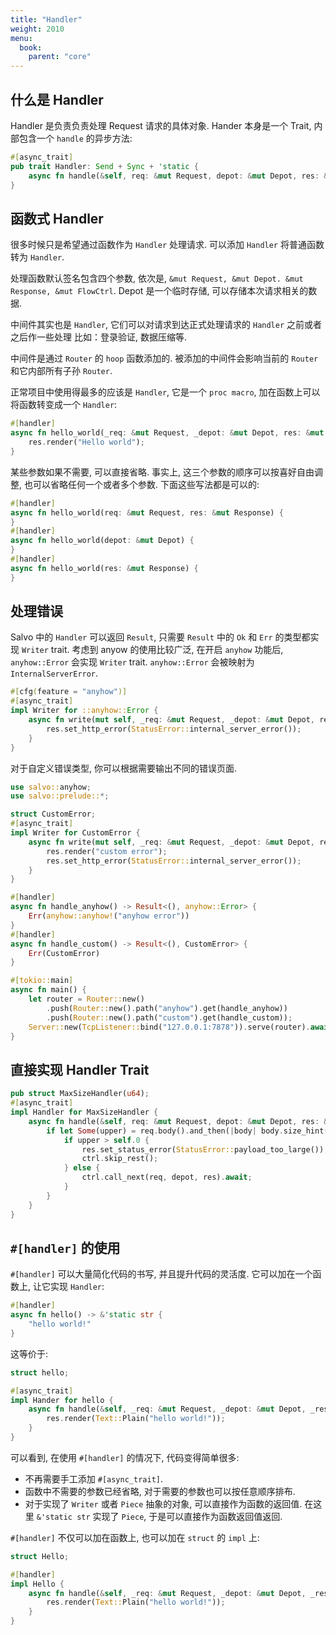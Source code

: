 ```yaml
---
title: "Handler"
weight: 2010
menu:
  book:
    parent: "core"
---
```


## 什么是 Handler

Handler 是负责负责处理 Request 请求的具体对象.  Hander 本身是一个 Trait, 内部包含一个 ```handle``` 的异步方法:

```rust
#[async_trait]
pub trait Handler: Send + Sync + 'static {
    async fn handle(&self, req: &mut Request, depot: &mut Depot, res: &mut Response);
}
```

## 函数式 Handler

很多时候只是希望通过函数作为 ```Handler``` 处理请求. 可以添加 `Handler` 将普通函数转为 ```Handler```.

处理函数默认签名包含四个参数, 依次是, ```&mut Request, &mut Depot. &mut Response, &mut FlowCtrl```. Depot 是一个临时存储, 可以存储本次请求相关的数据. 

中间件其实也是 ```Handler```, 它们可以对请求到达正式处理请求的 ```Handler``` 之前或者之后作一些处理 比如：登录验证, 数据压缩等.

中间件是通过 ```Router``` 的 ```hoop``` 函数添加的. 被添加的中间件会影响当前的 ```Router``` 和它内部所有子孙 ```Router```.

正常项目中使用得最多的应该是 `Handler`, 它是一个 ```proc macro```, 加在函数上可以将函数转变成一个 ```Handler```:

```rust
#[handler]
async fn hello_world(_req: &mut Request, _depot: &mut Depot, res: &mut Response) {
    res.render("Hello world");
}
```

某些参数如果不需要, 可以直接省略. 事实上, 这三个参数的顺序可以按喜好自由调整, 也可以省略任何一个或者多个参数. 下面这些写法都是可以的:

```rust
#[handler]
async fn hello_world(req: &mut Request, res: &mut Response) {
}
#[handler]
async fn hello_world(depot: &mut Depot) {
}
#[handler]
async fn hello_world(res: &mut Response) {
}
```

## 处理错误

Salvo 中的 `Handler` 可以返回 ```Result```, 只需要 ```Result``` 中的 ```Ok``` 和 ```Err``` 的类型都实现 ```Writer``` trait.
考虑到 anyow 的使用比较广泛, 在开启 ```anyhow``` 功能后, ```anyhow::Error``` 会实现 ```Writer``` trait. ```anyhow::Error``` 会被映射为 ```InternalServerError```. 

```rust
#[cfg(feature = "anyhow")]
#[async_trait]
impl Writer for ::anyhow::Error {
    async fn write(mut self, _req: &mut Request, _depot: &mut Depot, res: &mut Response) {
        res.set_http_error(StatusError::internal_server_error());
    }
}
```

对于自定义错误类型, 你可以根据需要输出不同的错误页面.

```rust
use salvo::anyhow;
use salvo::prelude::*;

struct CustomError;
#[async_trait]
impl Writer for CustomError {
    async fn write(mut self, _req: &mut Request, _depot: &mut Depot, res: &mut Response) {
        res.render("custom error");
        res.set_http_error(StatusError::internal_server_error());
    }
}

#[handler]
async fn handle_anyhow() -> Result<(), anyhow::Error> {
    Err(anyhow::anyhow!("anyhow error"))
}
#[handler]
async fn handle_custom() -> Result<(), CustomError> {
    Err(CustomError)
}

#[tokio::main]
async fn main() {
    let router = Router::new()
        .push(Router::new().path("anyhow").get(handle_anyhow))
        .push(Router::new().path("custom").get(handle_custom));
    Server::new(TcpListener::bind("127.0.0.1:7878")).serve(router).await;
}
```

## 直接实现 Handler Trait

```rust
pub struct MaxSizeHandler(u64);
#[async_trait]
impl Handler for MaxSizeHandler {
    async fn handle(&self, req: &mut Request, depot: &mut Depot, res: &mut Response, ctrl: &mut FlowCtrl) {
        if let Some(upper) = req.body().and_then(|body| body.size_hint().upper()) {
            if upper > self.0 {
                res.set_status_error(StatusError::payload_too_large());
                ctrl.skip_rest();
            } else {
                ctrl.call_next(req, depot, res).await;
            }
        }
    }
}
```

## `#[handler]` 的使用

`#[handler]` 可以大量简化代码的书写, 并且提升代码的灵活度. 它可以加在一个函数上, 让它实现 `Handler`:

```rust
#[handler]
async fn hello() -> &'static str {
    "hello world!"
}
```

这等价于:

```rust
struct hello;

#[async_trait]
impl Hander for hello {
    async fn handle(&self, _req: &mut Request, _depot: &mut Depot, _res: &mut Response) {
        res.render(Text::Plain("hello world!"));
    }
}
```

可以看到, 在使用 `#[handler]` 的情况下, 代码变得简单很多:
- 不再需要手工添加 `#[async_trait]`.
- 函数中不需要的参数已经省略, 对于需要的参数也可以按任意顺序排布.
- 对于实现了 `Writer` 或者 `Piece` 抽象的对象, 可以直接作为函数的返回值. 在这里 `&'static str` 实现了 `Piece`, 于是可以直接作为函数返回值返回.

`#[handler]` 不仅可以加在函数上, 也可以加在 `struct` 的 `impl` 上:

```rust
struct Hello;

#[handler]
impl Hello {
    async fn handle(&self, _req: &mut Request, _depot: &mut Depot, _res: &mut Response) {
        res.render(Text::Plain("hello world!"));
    }
}
```